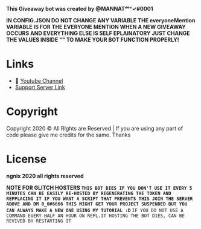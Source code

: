 **This Giveaway bot was created by @MANNATᵈᵉᵛ✓#0001**

**IN CONFIG.JSON DO NOT CHANGE ANY VARIABLE THE everyoneMention VARIABLE IS FOR THE EVERYONE MENTION WHEN A NEW GIVEAWAY OCCURS AND EVERYTHING ELSE IS SELF EPLAINATORY JUST CHANGE THE VALUES
INSIDE "" TO MAKE YOUR BOT FUNCTION PROPERLY!**

# Links

- 🔗 [Youtube Channel](https://youtube.com/channel/UCmVO9Z265nJT82EJ6O2y6Iw)
- [Support Server Link](https://discord.gg/xS4fReCmex)

# Copyright

Copyright 2020 © All RIghts are Reserved | If you are using any part of code please give me credits for the same. Thanks

# License

**ngnix 2020 all rights reserved**

**NOTE FOR GLITCH HOSTERS
`THIS BOT DIES IF YOU DON'T USE IT EVERY 5 MINUTES CAN BE EASILY RE-HOSTED BY REGENERATING THE TOKEN AND REPPLACING IT IF YOU WANT A SCRIPT THAT PREVENTS THIS JOIN THE SERVER ABOVE AND DM 0_0#6666 THIS MIGHT GET YOUR PROJECT SUSPENDED BUT YOU CAN ALWAYS MAKE A NEW ONE USING MY TUTORIAL :D`**
`IF YOU DO NOT USE A COMMAND EVERY HALF AN HOUR ON REPL.IT HOSTING THE BOT DIES, CAN BE REVIVED BY RESTARTING IT`
